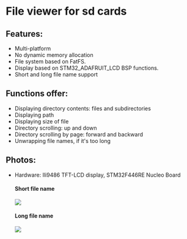 ﻿# File viewer for sd cards

## Features:
- Multi-platform
- No dynamic memory allocation
- File system based on FatFS.
- Display based on STM32_ADAFRUIT_LCD BSP functions.
- Short and long file name support

## Functions offer:
- Displaying directory contents: files and subdirectories
- Displaying path
- Displaying size of file
- Directory scrolling: up and down
- Directory scrolling by page: forward and backward
- Unwrapping file names, if it's too long

## Photos:
- Hardware: Ili9486 TFT-LCD display, STM32F446RE Nucleo Board
    #### Short file name
  ![](img/IMG_20211029_172232.jpg)
    #### Long file name
  ![](img/IMG_20211029_172021.jpg)